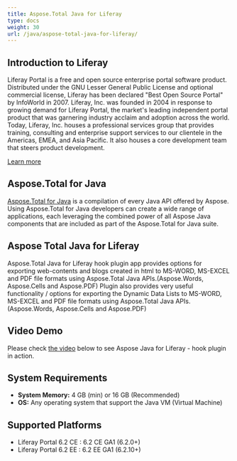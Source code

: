 ```yaml
---
title: Aspose.Total Java for Liferay
type: docs
weight: 30
url: /java/aspose-total-java-for-liferay/
---
```


## **Introduction to Liferay**
Liferay Portal is a free and open source enterprise portal software product. Distributed under the GNU Lesser General Public License and optional commercial license, Liferay has been declared "Best Open Source Portal" by InfoWorld in 2007. Liferay, Inc. was founded in 2004 in response to growing demand for Liferay Portal, the market's leading independent portal product that was garnering industry acclaim and adoption across the world. Today, Liferay, Inc. houses a professional services group that provides training, consulting and enterprise support services to our clientele in the Americas, EMEA, and Asia Pacific. It also houses a core development team that steers product development.

[Learn more](https://www.liferay.com/about-us)
## **Aspose.Total for Java**
[Aspose.Total for Java](http://www.aspose.com/java/total-component.aspx) is a compilation of every Java API offered by Aspose. Using Aspose.Total for Java developers can create a wide range of applications, each leveraging the combined power of all Aspose Java components that are included as part of the Aspose.Total for Java suite.
## **Aspose Total Java for Liferay**
Aspose.Total Java for Liferay hook plugin app provides options for exporting web-contents and blogs created in html to MS-WORD, MS-EXCEL and PDF file formats using Aspose.Total Java APIs.(Aspose.Words, Aspose.Cells and Aspose.PDF)
Plugin also provides very useful functionality / options for exporting the Dynamic Data Lists to MS-WORD, MS-EXCEL and PDF file formats using Aspose.Total Java APIs. (Aspose.Words, Aspose.Cells and Aspose.PDF)
## **Video Demo**
Please check [the video](https://youtu.be/fJOrL4iD2aA) below to see Aspose Java for Liferay - hook plugin in action.
## **System Requirements**
- **System Memory:** 4 GB (min) or 16 GB (Recommended)
- **OS:** Any operating system that support the Java VM (Virtual Machine)
## **Supported Platforms**
- Liferay Portal 6.2 CE : 6.2 CE GA1 (6.2.0+)
- Liferay Portal 6.2 EE : 6.2 EE GA1 (6.2.10+)
